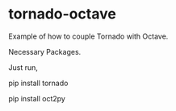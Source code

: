# tornado-octave
Example of how to couple Tornado with Octave.

Necessary Packages.

Just run,

pip install tornado

pip install oct2py
